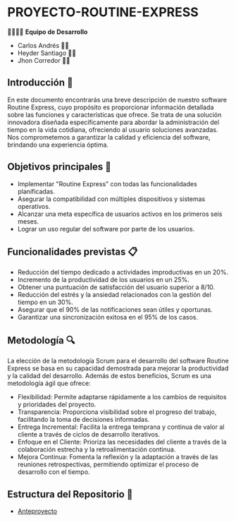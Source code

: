 # PROYECTO-ROUTINE-EXPRESS

👩‍💻👨‍💻 **Equipo de Desarrollo**
- Carlos Andrés 👨‍💼
- Heyder Santiago 👨‍💼
- Jhon Corredor 👨‍💼

## Introducción 🚀
En este documento encontrarás una breve descripción de nuestro software Routine Express, cuyo propósito es proporcionar información detallada sobre las funciones y características que ofrece. Se trata de una solución innovadora diseñada específicamente para abordar la administración del tiempo en la vida cotidiana, ofreciendo al usuario soluciones avanzadas. Nos comprometemos a garantizar la calidad y eficiencia del software, brindando una experiencia óptima.

## Objetivos principales 🎯
- Implementar "Routine Express" con todas las funcionalidades planificadas.
- Asegurar la compatibilidad con múltiples dispositivos y sistemas operativos.
- Alcanzar una meta específica de usuarios activos en los primeros seis meses.
- Lograr un uso regular del software por parte de los usuarios.

## Funcionalidades previstas 📋
- Reducción del tiempo dedicado a actividades improductivas en un 20%.
- Incremento de la productividad de los usuarios en un 25%.
- Obtener una puntuación de satisfacción del usuario superior a 8/10.
- Reducción del estrés y la ansiedad relacionados con la gestión del tiempo en un 30%.
- Asegurar que el 90% de las notificaciones sean útiles y oportunas.
- Garantizar una sincronización exitosa en el 95% de los casos.

## Metodología 🔍
La elección de la metodología Scrum para el desarrollo del software Routine Express se basa en su capacidad demostrada para mejorar la productividad y la calidad del desarrollo. Además de estos beneficios, Scrum es una metodología ágil que ofrece:

- Flexibilidad: Permite adaptarse rápidamente a los cambios de requisitos y prioridades del proyecto.
- Transparencia: Proporciona visibilidad sobre el progreso del trabajo, facilitando la toma de decisiones informadas.
- Entrega Incremental: Facilita la entrega temprana y continua de valor al cliente a través de ciclos de desarrollo iterativos.
- Enfoque en el Cliente: Prioriza las necesidades del cliente a través de la colaboración estrecha y la retroalimentación continua.
- Mejora Continua: Fomenta la reflexión y la adaptación a través de las reuniones retrospectivas, permitiendo optimizar el proceso de desarrollo con el tiempo.

 ## Estructura del Repositorio 📁

- [Anteproyecto](https://github.com/AndresPJ09/PROYECTO-ROUTINE-EXPRESS/tree/d590dac2dcbbbc15d3d70c2417a4b587538e6077/ROUTINE%20EXPRESS/C%C3%B3digo%20Fuente)


